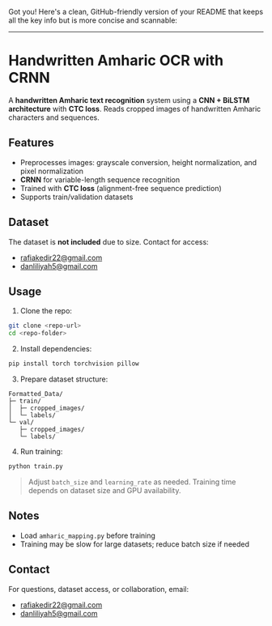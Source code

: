 Got you! Here's a clean, GitHub-friendly version of your README that keeps all the key info but is more concise and scannable:

---

# Handwritten Amharic OCR with CRNN

A **handwritten Amharic text recognition** system using a **CNN + BiLSTM architecture** with **CTC loss**. Reads cropped images of handwritten Amharic characters and sequences.

## Features

* Preprocesses images: grayscale conversion, height normalization, and pixel normalization
* **CRNN** for variable-length sequence recognition
* Trained with **CTC loss** (alignment-free sequence prediction)
* Supports train/validation datasets

## Dataset

The dataset is **not included** due to size. Contact for access:

* [rafiakedir22@gmail.com](mailto:rafiakedir22@gmail.com)
* [danliliyah5@gmail.com](mailto:danliliyah5@gmail.com)

## Usage

1. Clone the repo:

```bash
git clone <repo-url>
cd <repo-folder>
```

2. Install dependencies:

```bash
pip install torch torchvision pillow
```

3. Prepare dataset structure:

```
Formatted_Data/
├─ train/
│  ├─ cropped_images/
│  └─ labels/
└─ val/
   ├─ cropped_images/
   └─ labels/
```

4. Run training:

```bash
python train.py
```

> Adjust `batch_size` and `learning_rate` as needed. Training time depends on dataset size and GPU availability.

## Notes

* Load `amharic_mapping.py` before training
* Training may be slow for large datasets; reduce batch size if needed

## Contact

For questions, dataset access, or collaboration, email:

* [rafiakedir22@gmail.com](mailto:rafiakedir22@gmail.com)
* [danliliyah5@gmail.com](mailto:danliliyah5@gmail.com)

